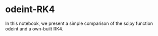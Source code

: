 # odeint-RK4
In this notebook, we present a simple comparison of the scipy function odeint and a own-built RK4.

